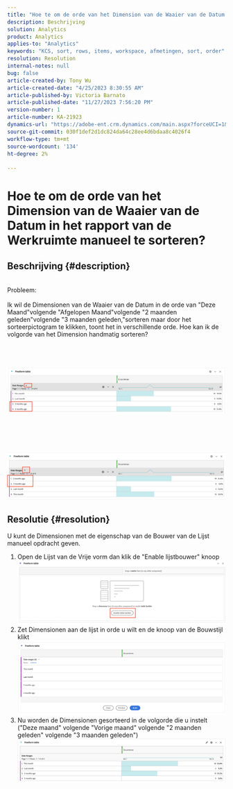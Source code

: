 ```yaml
---
title: "Hoe te om de orde van het Dimension van de Waaier van de Datum in het rapport van de Werkruimte manueel te sorteren?"
description: Beschrijving
solution: Analytics
product: Analytics
applies-to: "Analytics"
keywords: "KCS, sort, rows, items, workspace, afmetingen, sort, order"
resolution: Resolution
internal-notes: null
bug: false
article-created-by: Tony Wu
article-created-date: "4/25/2023 8:30:55 AM"
article-published-by: Victoria Barnato
article-published-date: "11/27/2023 7:56:20 PM"
version-number: 1
article-number: KA-21923
dynamics-url: "https://adobe-ent.crm.dynamics.com/main.aspx?forceUCI=1&pagetype=entityrecord&etn=knowledgearticle&id=9a23827a-43e3-ed11-a7c7-6045bd006239"
source-git-commit: 030f1def2d1dc824da64c28ee4d6bdaa8c4026f4
workflow-type: tm+mt
source-wordcount: '134'
ht-degree: 2%

---
```


# Hoe te om de orde van het Dimension van de Waaier van de Datum in het rapport van de Werkruimte manueel te sorteren?

## Beschrijving {#description}

<br>Probleem:
<br> 
<br>Ik wil de Dimensionen van de Waaier van de Datum in de orde van &quot;Deze Maand&quot;volgende &quot;Afgelopen Maand&quot;volgende &quot;2 maanden geleden&quot;volgende &quot;3 maanden geleden,&quot;sorteren maar door het sorteerpictogram te klikken, toont het in verschillende orde. Hoe kan ik de volgorde van het Dimension handmatig sorteren?<br><br>
<br> <br><br>![](assets/___ce72c3cd-43e3-ed11-a7c7-6045bd006239___.png)<br><br> <br><br> <br><br>![](assets/___1927bed3-43e3-ed11-a7c7-6045bd006239___.png)<br>

## Resolutie {#resolution}


U kunt de Dimensionen met de eigenschap van de Bouwer van de Lijst manueel opdracht geven.



1. Open de Lijst van de Vrije vorm dan klik de &quot;Enable lijstbouwer&quot; knoop ![](assets/d4eda136-2fcd-ed11-b597-6045bd006793.png)
2. Zet Dimensionen aan de lijst in orde u wilt en de knoop van de Bouwstijl klikt![](assets/69497031-30cd-ed11-b597-6045bd006793.png)
3. Nu worden de Dimensionen gesorteerd in de volgorde die u instelt (&quot;Deze maand&quot; volgende &quot;Vorige maand&quot; volgende &quot;2 maanden geleden&quot; volgende &quot;3 maanden geleden&quot;)![](assets/efb1744a-30cd-ed11-b597-6045bd006793.png)



